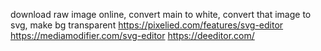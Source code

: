 download raw image online,
convert main to white,
convert that image to svg,
make bg transparent
https://pixelied.com/features/svg-editor
https://mediamodifier.com/svg-editor
https://deeditor.com/
